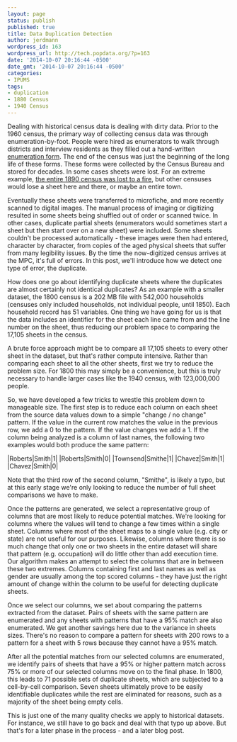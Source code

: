 ```yaml
---
layout: page
status: publish
published: true
title: Data Duplication Detection
author: jerdmann
wordpress_id: 163
wordpress_url: http://tech.popdata.org/?p=163
date: '2014-10-07 20:16:44 -0500'
date_gmt: '2014-10-07 20:16:44 -0500'
categories:
- IPUMS
tags:
- duplication
- 1880 Census
- 1940 Census
---
```


Dealing with historical census data is dealing with dirty data.  Prior to the 1960 census, the primary way of collecting census data was through enumeration-by-foot. People were hired as enumerators to walk through districts and interview residents as they filled out a hand-written <a title="Census Forms" href="http://www.ancestry.com/download/forms" target="_blank">enumeration form</a>.  The end of the census was just the beginning of the long life of these forms.   These forms were collected by the Census Bureau and stored for decades.  In some cases sheets were lost.  For an extreme example, <a title="Fate of the 1890 Census" href="http://www.archives.gov/publications/prologue/1996/spring/1890-census-1.html" target="_blank">the entire 1890 census was lost to a fire</a>, but other censuses would lose a sheet here and there, or maybe an entire town.

Eventually these sheets were transferred to microfiche, and more recently scanned to digital images.  The manual process of imaging or digitizing resulted in some sheets being shuffled out of order or scanned twice.  In other cases, duplicate partial sheets (enumerators would sometimes start a sheet but then start over on a new sheet) were included.  Some sheets couldn't be processed automatically - these images were then had entered, character by character, from copies of the aged physical sheets that suffer from many legibility issues.  By the time the now-digitized census arrives at the MPC, it's full of errors.  In this post, we'll introduce how we detect one type of error, the duplicate.

How does one go about identifying duplicate sheets where the duplicates are almost certainly not identical duplicates?  As an example with a smaller dataset, the 1800 census is a 202 MB file with 542,000 households (censuses only included households, not individual people, until 1850).  Each household record has 51 variables.  One thing we have going for us is that the data includes an identifier for the sheet each line came from and the line number on the sheet, thus reducing our problem space to comparing the 17,105 sheets in the census.

A brute force approach might be to compare all 17,105 sheets to every other sheet in the dataset, but that's rather compute intensive.  Rather than comparing each sheet to all the other sheets, first we try to reduce the problem size.  For 1800 this may simply be a convenience, but this is truly necessary to handle larger cases like the 1940 census, with 123,000,000 people.

So, we have developed a few tricks to wrestle this problem down to manageable size.  The first step is to reduce each column on each sheet from the source data values down to a simple "change / no change" pattern.  If the value in the current row matches the value in the previous row, we add a 0 to the pattern.  If the value changes we add a 1.  If the column being analyzed is a column of last names, the following two examples would both produce the same pattern:

|Roberts|Smith|1|
|Roberts|Smith|0|
|Townsend|Smithe|1|
|Chavez|Smith|1|
|Chavez|Smith|0|

Note that the third row of the second column, "Smithe", is likely a typo, but at this early stage we're only looking to reduce the number of full sheet comparisons we have to make.

Once the patterns are generated, we select a representative group of columns that are most likely to reduce potential matches. We're looking for columns where the values will tend to change a few times within a single sheet.  Columns where most of the sheet maps to a single value (e.g. city or state) are not useful for our purposes.  Likewise, columns where there is so much change that only one or two sheets in the entire dataset will share that pattern (e.g. occupation) will do little other than add execution time.  Our algorithm makes an attempt to select the columns that are in between these two extremes.  Columns containing first and last names as well as gender are usually among the top scored columns - they have just the right amount of change within the column to be useful for detecting duplicate sheets.

Once we select our columns, we set about comparing the patterns extracted from the dataset.  Pairs of sheets with the same pattern are enumerated and any sheets with patterns that have a 95% match are also enumerated.  We get another savings here due to the variance in sheets sizes. There's no reason to compare a pattern for sheets with 200 rows to a pattern for a sheet with 5 rows because they cannot have a 95% match.

After all the potential matches from our selected columns are enumerated, we identify pairs of sheets that have a 95% or higher pattern match across 75% or more of our selected columns move on to the final phase. In 1800, this leads to 71 possible sets of duplicate sheets, which are subjected to a cell-by-cell comparison.  Seven sheets ultimately prove to be easily identifiable duplicates while the rest are eliminated for reasons, such as a majority of the sheet being empty cells.

This is just one of the many quality checks we apply to historical datasets.  For instance, we still have to go back and deal with that typo up above.  But that's for a later phase in the process - and a later blog post.

